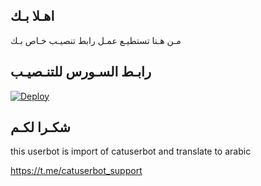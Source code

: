 ## اهـلا بـك
مـن هـنا تستطيـع عمـل رابط تنصيـب خـاص بـك

## رابـط السـورس للتنـصيـب

[![Deploy](https://www.herokucdn.com/deploy/button.svg)](https://heroku.com/deploy?template=https://github.com/Aarra15/jmthon)

## شكـرا لكـم 


this userbot is import of catuserbot and translate to arabic

https://t.me/catuserbot_support
